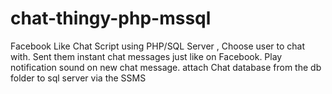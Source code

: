 # chat-thingy-php-mssql
Facebook Like Chat Script using PHP/SQL Server , Choose user to chat with.  Sent them instant chat messages just like on Facebook.  Play notification sound on new chat message.  attach Chat database from the db folder to sql server via the SSMS

